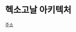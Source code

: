 # 헥소고날 아키텍처

[주소](https://medium.com/@goodcrinmes/%ED%97%A5%EC%82%AC%EA%B3%A0%EB%82%A0-hexagonal-%EC%95%84%ED%82%A4%ED%85%8D%EC%B2%98-437b280ab98c)
